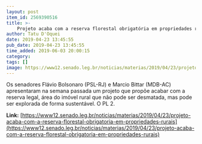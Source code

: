 ```yaml
---
layout: post
item_id: 2569390516
title: >-
    Projeto acaba com a reserva florestal obrigatória em propriedades rurais
author: Tatu D'Oquei
date: 2019-04-23 13:45:55
pub_date: 2019-04-23 13:45:55
time_added: 2019-06-03 20:00:15
category: 
tags: []
image: https://www12.senado.leg.br/noticias/materias/2019/04/23/projeto-acaba-com-a-reserva-florestal-obrigatoria-em-propriedades-rurais/amazonia_20190205_00491.jpg
---
```


Os senadores Flávio Bolsonaro (PSL-RJ) e Marcio Bittar (MDB-AC) apresentaram na semana passada um projeto que propõe acabar com a reserva legal, área do imóvel rural que não pode ser desmatada, mas pode ser explorada de forma sustentável. O PL 2.

**Link:** [https://www12.senado.leg.br/noticias/materias/2019/04/23/projeto-acaba-com-a-reserva-florestal-obrigatoria-em-propriedades-rurais](https://www12.senado.leg.br/noticias/materias/2019/04/23/projeto-acaba-com-a-reserva-florestal-obrigatoria-em-propriedades-rurais)

